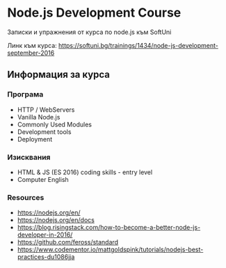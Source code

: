 # Node.js Development Course

Записки и упражнения от курса по node.js към SoftUni

Линк към курса: https://softuni.bg/trainings/1434/node-js-development-september-2016

## Информация за курса
### Програма
- HTTP / WebServers
- Vanilla Node.js
- Commonly Used Modules
- Development tools
- Deployment

### Изисквания
- HTML & JS (ES 2016) coding skills - entry level
- Computer English

### Resources
- https://nodejs.org/en/
- https://nodejs.org/en/docs
- https://blog.risingstack.com/how-to-become-a-better-node-js-developer-in-2016/
- https://github.com/feross/standard
- https://www.codementor.io/mattgoldspink/tutorials/nodejs-best-practices-du1086jja
